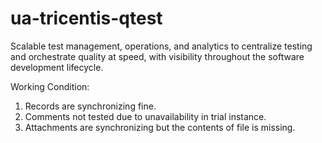 # ua-tricentis-qtest
 Scalable test management, operations, and analytics to centralize testing and orchestrate quality at speed, with visibility throughout the software development lifecycle.

Working Condition:
1) Records are synchronizing fine.
2) Comments not tested due to unavailability in trial instance.
3) Attachments are synchronizing but the contents of file is missing.
